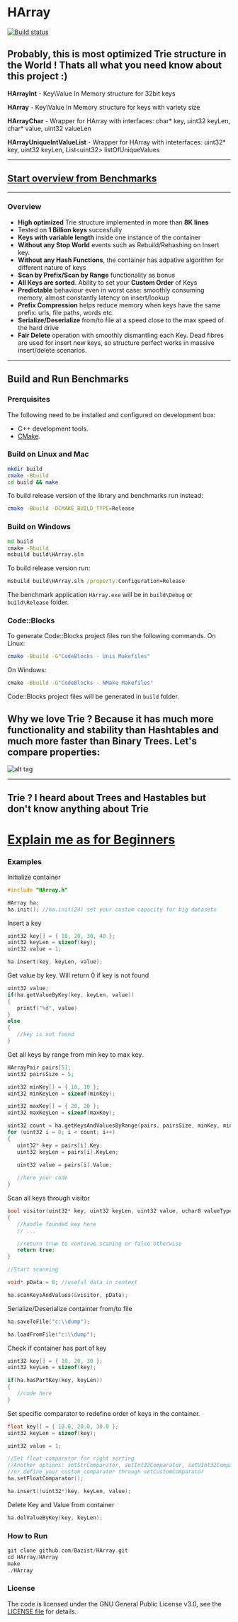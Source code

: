 # HArray

[![Build status](https://img.shields.io/github/workflow/status/Bazist/HArray/CMake%20Build%20Matrix?style=plastic)](https://img.shields.io/github/workflow/status/Bazist/HArray/CMake%20Build%20Matrix?style=plastic)

## Probably, this is most optimized Trie structure in the World ! Thats all what you need know about this project :)

**HArrayInt** - Key\Value In Memory structure for 32bit keys

**HArray** - Key\Value In Memory structure for keys with variety size

**HArrayChar** - Wrapper for HArray with interfaces: char* key, uint32 keyLen, char* value, uint32 valueLen

**HArrayUniqueIntValueList** - Wrapper for HArray with inteterfaces: uint32* key, uint32 keyLen, List\<uint32\>  listOfUniqueValues

------------------

## [Start overview from Benchmarks](https://github.com/Bazist/HArray/blob/master/Benchmarks.md)

------------------
### Overview

- **High optimized** Trie structure implemented in more than **8K lines**
- Tested on **1 Billion keys** succesfully
- **Keys with variable length** inside one instance of the container
- **Without any Stop World** events such as Rebuild/Rehashing on Insert key.
- **Without any Hash Functions**, the container has adpative algorithm for different nature of keys
- **Scan by Prefix/Scan by Range** functionality as bonus
- **All Keys are sorted**. Ability to set your **Custom Order** of Keys 
- **Predictable** behaviour even in worst case: smoothly consuming memory, almost constantly latency on insert/lookup
- **Prefix Compression** helps reduce memory when keys have the same prefix: urls, file paths, words etc.
- **Serialize/Deserialize** from/to file at a speed close to the max speed of the hard drive
- **Fair Delete** operation with smoothly dismantling each Key. 
  Dead fibres are used for insert new keys, so structure perfect works in massive insert/delete scenarios.

------------------

## Build and Run Benchmarks

### Prerquisites

The following need to be installed and configured on development box:

- C++ development tools.
- [CMake](https://cmake.org/).

### Build on Linux and Mac

```bash
mkdir build
cmake -Bbuild
cd build && make
```

To build release version of the library and benchmarks run instead:

```bash
cmake -Bbuild -DCMAKE_BUILD_TYPE=Release
```

### Build on Windows

```cmd
md build
cmake -Bbuild
msbuild build\HArray.sln
```

To build release version run:

```cmd
msbuild build\HArray.sln /property:Configuration=Release
```

The benchmark application `HArray.exe` will be in `build\Debug` or `build\Release` folder.

### Code::Blocks

To generate Code::Blocks project files run the following commands. On Linux:

```bash
cmake -Bbuild -G"CodeBlocks - Unis Makefiles"
```

On Windows:

```cmd
cmake -Bbuild -G"CodeBlocks - NMake Makefiles"
```

Code::Blocks project files will be generated in `build` folder.

## Why we love Trie ? Because it has much more functionality and stability than Hashtables and much more faster than Binary Trees. Let's compare properties:

![alt tag](https://raw.githubusercontent.com/Bazist/HArray/master/Images/functionality2.png)

------------------

## Trie ? I heard about Trees and Hastables but don't know anything about Trie
# [Explain me as for Beginners](https://github.com/Bazist/HArray/blob/master/Trie_for_beginners.md)

### Examples

Initialize container

```c++
#include "HArray.h"

HArray ha;
ha.init(); //ha.init(24) set your custom capacity for big datasets
```
Insert a key

```c++
uint32 key[] = { 10, 20, 30, 40 };
uint32 keyLen = sizeof(key);
uint32 value = 1;

ha.insert(key, keyLen, value);
```

Get value by key. Will return 0 if key is not found

```c++
uint32 value;
if(ha.getValueByKey(key, keyLen, value))
{
   printf("%d", value)
}
else
{
   //key is not found
}
```

Get all keys by range from min key to max key. 

```c++
HArrayPair pairs[5];
uint32 pairsSize = 5;

uint32 minKey[] = { 10, 10 };
uint32 minKeyLen = sizeof(minKey);

uint32 maxKey[] = { 20, 20 };
uint32 maxKeyLen = sizeof(maxKey);

uint32 count = ha.getKeysAndValuesByRange(pairs, pairsSize, minKey, minKeyLen, maxKey, maxKeyLen);
for (uint32 i = 0; i < count; i++)
{
   uint32* key = pairs[i].Key;
   uint32 keyLen = pairs[i].KeyLen;

   uint32 value = pairs[i].Value;
   
   //here your code
}
```

Scan all keys through visitor

```c++
bool visitor(uint32* key, uint32 keyLen, uint32 value, uchar8 valueType, void* pData)
{
   //handle founded key here
   // ...

   //return true to continue scaning or false otherwise
   return true;
}

//Start scanning

void* pData = 0; //useful data in context

ha.scanKeysAndValues(&visitor, pData);
```

Serialize/Deserialize containter from/to file

```c++
ha.saveToFile("c:\\dump");

ha.loadFromFile("c:\\dump");
```

Check if container has part of key

```c++
uint32 key[] = { 10, 20, 30 };
uint32 keyLen = sizeof(key);

if(ha.hasPartKey(key, keyLen))
{
   //code here
}
```

Set specific comparator to redefine order of keys in the container.

```c++
float key[] = { 10.0, 20.0, 30.0 };
uint32 keyLen = sizeof(key);

uint32 value = 1;

//Set float comparator for right sorting
//Another options: setStrComparator, setInt32Comparator, setUInt32Comparator 
//or define your custom comparator through setCustomComparator
ha.setFloatComparator();

ha.insert((uint32*)key, keyLen, value);

```

Delete Key and Value from container

```c++
ha.delValueByKey(key, keyLen);
```

### How to Run

```c++
git clone github.com/Bazist/HArray.git
cd HArray/HArray
make
./HArray
```

### License

The code is licensed under the GNU General Public License v3.0, see the [LICENSE file](LICENSE) for details.
